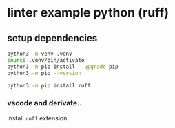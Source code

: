 # linter example python (ruff)

## setup dependencies

```bash
python3 -m venv .venv
source .venv/bin/activate
python3 -m pip install --upgrade pip
python3 -m pip --version

python3 -m pip install ruff
```

### vscode and derivate..

install `ruff` extension